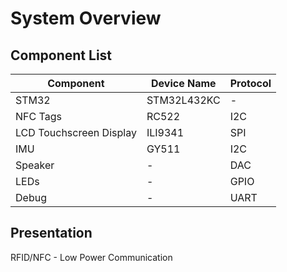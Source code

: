 # System Overview

## Component List

| Component               | Device Name | Protocol |
|-------------------------|-------------|----------|
| STM32                   | STM32L432KC | -        |
| NFC Tags                | RC522       | I2C      |
| LCD Touchscreen Display | ILI9341     | SPI      |
| IMU                     | GY511       | I2C      |
| Speaker                 | -           | DAC      |
| LEDs                    | -           | GPIO     |
| Debug                   | -           | UART     |

## Presentation

RFID/NFC - Low Power Communication

